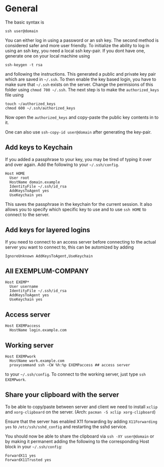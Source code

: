 # General
The basic syntax is
```
ssh user@domain
```
You can either log in using a password or an ssh key.
The second method is considered safer and more user friendly.
To initialize the ability to log in using an ssh key, you need a local ssh key-pair.
If you dont have one, generate one on your local machine using
```
ssh-keygen -t rsa
```
and following the instructions.
This generated a public and private key pair which are saved in `~/.ssh`.
To then enable the key based login, you have to make sure that `~/.ssh` exists on the server.
Change the permisions of this folder using `chmod 700 ~/.ssh`.
The next step is to make the `authorized_keys` file using
```
touch ~/authorized_keys
chmod 600 ~/.ssh/authorized_keys
```
Now open the `authorized_keys` and copy-paste the public key contents in to it.

One can also use `ssh-copy-id user@domain` after generating the key-pair.



## Add keys to Keychain

If you added a passphrase to your key, you may be tired of typing it over and over again.
Add the following to your `~/.ssh/config`.

```
Host HOME
  User root
  HostName domain.example
  IdentityFile ~/.ssh/id_rsa
  AddKeysToAgent yes
  UseKeychain yes
```

This saves the passphrase in the keychain for the current session.
It also allows you to specify which specific key to use and to use `ssh HOME` to connect to the server.


## Add keys for layered logins

If you need to connect to an access server before connecting to the actual server you want to connect to, this can be automized by adding

```
IgnoreUnknown AddKeysToAgent,UseKeychain
```

## All EXEMPLUM-COMPANY
```
Host EXEMP*
  User username
  IdentityFile ~/.ssh/id_rsa
  AddKeysToAgent yes
  UseKeychain yes
```

## Access server

```
Host EXEMPaccess
  HostName login.example.com
```

## Working server

```
Host EXEMPwork
  HostName work.example.com
  proxycommand ssh -CW %h:%p EXEMPaccess ## access server

```
to your `~/.ssh/config`.
To connect to the working server, just type `ssh EXEMPwork`.

## Share your clipboard with the server
To be able to copy/paste between server and client we need to install `xclip` and `xorg-clipboard` on the server. (Arch: `pacman -S xclip xorg-clipboard`)

Ensure that the server has enabled X11 forwarding by adding `X11Forwarding yes` to `/etc/ssh/sshd_config` and restarting the sshd service.

You should now be able to share the clipboard via `ssh -XY user@domain` or by making it permanent adding
the following to the corresponding Host block in your `~/.ssh/config`:

```
ForwardX11 yes
ForwardX11Trusted yes
```
